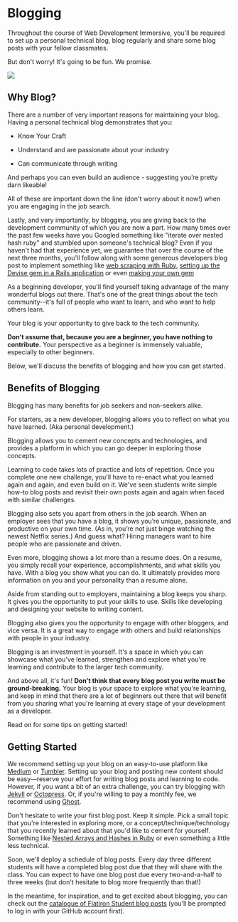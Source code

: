 # Blogging

Throughout the course of Web Development Immersive, you'll be required to set up a personal technical blog, blog regularly and share some blog posts with your fellow classmates. 

But don't worry! It's going to be fun. We promise. 

![](http://readme-pics.s3.amazonaws.com/cat_3.jpg)

## Why Blog?

There are a number of very important reasons for maintaining your blog. Having a personal technical blog demonstrates that you:

* Know Your Craft

* Understand and are passionate about your industry

* Can communicate through writing

And perhaps you can even build an audience - suggesting you’re pretty darn likeable!

All of these are important down the line (don't worry about it now!) when you are engaging in the job search. 

Lastly, and very importantly, by blogging, you are giving back to the development community of which you are now a part. How many times over the past few weeks have you Googled something like "iterate over nested hash ruby" and stumbled upon someone's technical blog? Even if you haven't had that experience yet, we guarantee that over the course of the next three months, you'll follow along with some generous developers blog post to implement something like [web scraping with Ruby](https://medium.com/@LindaHaviv/the-beginner-s-guide-scraping-in-ruby-cheat-sheet-c4f9c26d1b8c#.kkwe918o4), [setting up the Devise gem in a Rails application](https://medium.com/@sherriously/switching-from-standard-bcrypt-rails-authentication-to-devise-1fd0e910bdda#.fj8ckgksq) or even [making your own gem](http://www.thegreatcodeadventure.com/lets-make-a-gem/)

As a beginning developer, you'll find yourself taking advantage of the many wonderful blogs out there. That's one of the great things about the tech community--it's full of people who want to learn, and who want to help others learn. 

Your blog is your opportunity to give back to the tech community. 

**Don't assume that, because you are a beginner, you have nothing to contribute.** Your perspective as a beginner is immensely valuable, especially to other beginners. 

Below, we'll discuss the benefits of blogging and how you can get started. 

## Benefits of Blogging

Blogging has many benefits for job seekers and non-seekers alike.

For starters, as a new developer, blogging allows you to reflect on what you have learned. (Aka personal development.)

Blogging allows you to cement new concepts and technologies, and provides a platform in which you can go deeper in exploring those concepts. 

Learning to code takes lots of practice and lots of repetition. Once you complete one new challenge, you'll have to re-enact what you learned again and again, and even build on it. We've seen students write simple how-to blog posts and revisit their own posts again and again when faced with similar challenges. 

Blogging also sets you apart from others in the job search. When an employer sees that you have a blog, it shows you’re unique, passionate, and productive on your own time. (As in, you’re not just binge watching the newest Netflix series.) And guess what? Hiring managers want to hire people who are passionate and driven.

Even more, blogging shows a lot more than a resume does. On a resume, you simply recall your experience, accomplishments, and what skills you have. With a blog you show what you can do. It ultimately provides more information on you and your personality than a resume alone.

Aside from standing out to employers, maintaining a blog keeps you sharp. It gives you the opportunity to put your skills to use. Skills like developing and designing your website to writing content. 

Blogging also gives you the opportunity to engage with other bloggers, and vice versa. It is a great way to engage with others and build relationships with people in your industry.

Blogging is an investment in yourself. It's a space in which you can showcase what you've learned, strengthen and explore what you're learning and contribute to the larger tech community. 

And above all, it's fun! **Don't think that every blog post you write must be ground-breaking.** Your blog is your space to explore what you're learning, and keep in mind that there are a lot of beginners out there that will benefit from you sharing what you're learning at every stage of your development as a developer. 

Read on for some tips on getting started!

## Getting Started

We recommend setting up your blog on an easy-to-use platform like [Medium](https://medium.com/) or [Tumbler](https://www.tumblr.com/). Setting up your blog and posting new content should be easy––reserve your effort for writing blog posts and learning to code. However, if you want a bit of an extra challenge, you can try blogging with [Jekyll](https://jekyllrb.com/) or [Octopress](http://octopress.org/). Or, if you're willing to pay a monthly fee, we recommend using [Ghost](https://ghost.org/). 

Don't hesitate to write your first blog post. Keep it simple. Pick a small topic that you're interested in exploring more, or a concept/technique/technology that you recently learned about that you'd like to cement for yourself. Something like [Nested Arrays and Hashes in Ruby](http://www.korenlc.com/nested-arrays-hashes-loops-in-ruby/) or even something a little less technical. 

Soon, we'll deploy a schedule of blog posts. Every day three different students will have a completed blog post due that they will share with the class. You can expect to have one blog post due every two-and-a-half to three weeks (but don't hesitate to blog more frequently than that!)

In the meantime, for inspiration, and to get excited about blogging, you can check out the [catalogue of Flatiron Student blog posts](https://flatiron-blogger.herokuapp.com/posts) (you'll be prompted to log in with your GitHub account first). 



